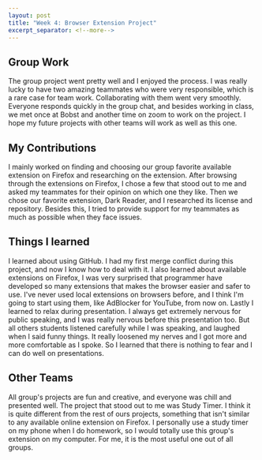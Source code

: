 ```yaml
---
layout: post
title: "Week 4: Browser Extension Project"
excerpt_separator: <!--more-->
---
```


## Group Work
The group project went pretty well and I enjoyed the process. <!--more--> I was really lucky to have two amazing teammates who were very responsible, which is a rare case for team work. Collaborating with them went very smoothly. Everyone responds quickly in the group chat, and besides working in class, we met once at Bobst and another time on zoom to work on the project. I hope my future projects with other teams will work as well as this one. 

## My Contributions
I mainly worked on finding and choosing our group favorite available extension on Firefox and researching on the extension. After browsing through the extensions on Firefox, I chose a few that stood out to me and asked my teammates for their opinion on which one they like. Then we chose our favorite extension, Dark Reader, and I researched its license and repository. 
Besides this, I tried to provide support for my teammates as much as possible when they face issues.

## Things I learned
I learned about using GitHub. I had my first merge conflict during this project, and now I know how to deal with it. 
I also learned about available extensions on Firefox, I was very surprised that programmer have developed so many extensions that makes the browser easier and safer to use. I've never used local extensions on browsers before, and I think I'm going to start using them, like AdBlocker for YouTube, from now on. 
Lastly I learned to relax during presentation. I always get extremely nervous for public speaking, and I was really nervous before this presentation too. But all others students listened carefully while I was speaking, and laughed when I said funny things. It really loosened my nerves and I got more and more comfortable as I spoke. So I learned that there is nothing to fear and I can do well on presentations. 

## Other Teams
All group's projects are fun and creative, and everyone was chill and presented well. The project that stood out to me was Study Timer. I think it is quite different from the rest of ours projects, something that isn't similar to any available online extension on Firefox. I personally use a study timer on my phone when I do homework, so I would totally use this group's extension on my computer. For me, it is the most useful one out of all groups. 

